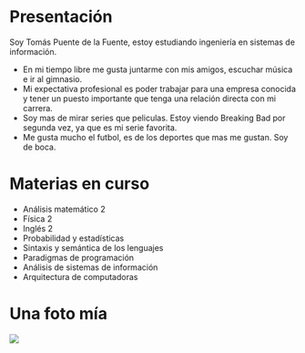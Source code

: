 # Presentación
Soy Tomás Puente de la Fuente, estoy estudiando ingeniería en sistemas de información.
- En mi tiempo libre me gusta juntarme con mis amigos, escuchar música e ir al gimnasio.
- Mi expectativa profesional es poder trabajar para una empresa conocida y tener un puesto importante que tenga una relación directa con mi carrera.
- Soy mas de mirar series que peliculas. Estoy viendo Breaking Bad por segunda vez, ya que es mi serie favorita.
- Me gusta mucho el futbol, es de los deportes que mas me gustan. Soy de boca.
# Materias en curso
- Análisis matemático 2
- Física 2
- Inglés 2
- Probabilidad y estadísticas
- Sintaxis y semántica de los lenguajes
- Paradigmas de programación
- Análisis de sistemas de información
- Arquitectura de computadoras
# Una foto mía
![](https://github.com/user-attachments/assets/e01314fd-d634-43d5-af99-43bbe8b10dfd)
